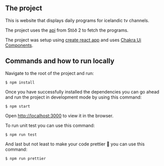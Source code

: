 ## The project
This is website that displays daily programs for icelandic tv channels.



The project uses the [api](https://api.stod2.is/dagskra/api) from Stöð 2 to fetch the programs.

The project was setup using [create react app](https://chakra-ui.com/getting-started/cra-guide) and uses [Chakra Ui Components](https://chakra-ui.com/).

## Commands and how to run locally

Navigate to the root of the project and run:
```
$ npm install
```


Once you have successfully installed the dependencies you can go ahead and run the project in development mode by using this command:
```
$ npm start
```

Open [http://localhost:3000](http://localhost:3000) to view it in the browser.

To run unit test you can use this command:
```
$ npm run test
```

And last but not least to make your code prettier 💅 you can use this command:
```
$ npm run prettier
```

